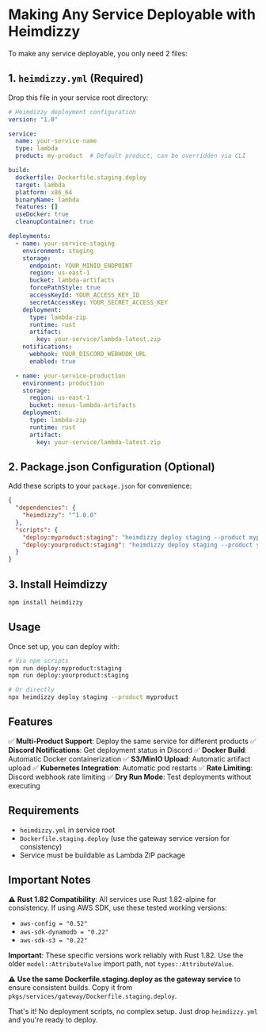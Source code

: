 # Making Any Service Deployable with Heimdizzy

To make any service deployable, you only need 2 files:

## 1. `heimdizzy.yml` (Required)

Drop this file in your service root directory:

```yaml
# Heimdizzy deployment configuration
version: "1.0"

service:
  name: your-service-name
  type: lambda
  product: my-product  # Default product, can be overridden via CLI

build:
  dockerfile: Dockerfile.staging.deploy
  target: lambda
  platform: x86_64
  binaryName: lambda
  features: []
  useDocker: true
  cleanupContainer: true

deployments:
  - name: your-service-staging
    environment: staging
    storage:
      endpoint: YOUR_MINIO_ENDPOINT
      region: us-east-1
      bucket: lambda-artifacts
      forcePathStyle: true
      accessKeyId: YOUR_ACCESS_KEY_ID
      secretAccessKey: YOUR_SECRET_ACCESS_KEY
    deployment:
      type: lambda-zip
      runtime: rust
      artifact:
        key: your-service/lambda-latest.zip
    notifications:
      webhook: YOUR_DISCORD_WEBHOOK_URL
      enabled: true

  - name: your-service-production
    environment: production
    storage:
      region: us-east-1
      bucket: nexus-lambda-artifacts
    deployment:
      type: lambda-zip
      runtime: rust
      artifact:
        key: your-service/lambda-latest.zip
```

## 2. Package.json Configuration (Optional)

Add these scripts to your `package.json` for convenience:

```json
{
  "dependencies": {
    "heimdizzy": "^1.0.0"
  },
  "scripts": {
    "deploy:myproduct:staging": "heimdizzy deploy staging --product myproduct",
    "deploy:yourproduct:staging": "heimdizzy deploy staging --product yourproduct"
  }
}
```

## 3. Install Heimdizzy

```bash
npm install heimdizzy
```

## Usage

Once set up, you can deploy with:

```bash
# Via npm scripts
npm run deploy:myproduct:staging
npm run deploy:yourproduct:staging

# Or directly 
npx heimdizzy deploy staging --product myproduct
```

## Features

✅ **Multi-Product Support**: Deploy the same service for different products
✅ **Discord Notifications**: Get deployment status in Discord
✅ **Docker Build**: Automatic Docker containerization
✅ **S3/MinIO Upload**: Automatic artifact upload
✅ **Kubernetes Integration**: Automatic pod restarts
✅ **Rate Limiting**: Discord webhook rate limiting
✅ **Dry Run Mode**: Test deployments without executing

## Requirements

- `heimdizzy.yml` in service root
- `Dockerfile.staging.deploy` (use the gateway service version for consistency)
- Service must be buildable as Lambda ZIP package

## Important Notes

⚠️ **Rust 1.82 Compatibility**: All services use Rust 1.82-alpine for consistency. If using AWS SDK, use these tested working versions:
- `aws-config = "0.52"`
- `aws-sdk-dynamodb = "0.22"`
- `aws-sdk-s3 = "0.22"`

**Important**: These specific versions work reliably with Rust 1.82. Use the older `model::AttributeValue` import path, not `types::AttributeValue`.

⚠️ **Use the same Dockerfile.staging.deploy as the gateway service** to ensure consistent builds. Copy it from `pkgs/services/gateway/Dockerfile.staging.deploy`.

That's it! No deployment scripts, no complex setup. Just drop `heimdizzy.yml` and you're ready to deploy.